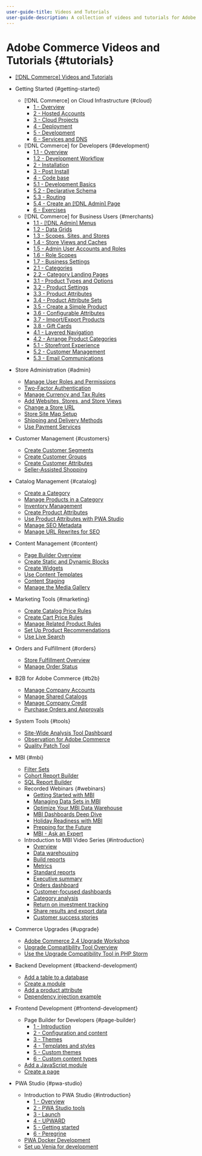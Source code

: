 ```yaml
---
user-guide-title: Videos and Tutorials
user-guide-description: A collection of videos and tutorials for Adobe Commerce and Magento Open Source.
---
```


# Adobe Commerce Videos and Tutorials {#tutorials}

+ [[!DNL Commerce] Videos and Tutorials](overview.md)

+ Getting Started {#getting-started}
  + [!DNL Commerce] on Cloud Infrastructure {#cloud}
    + [1 - Overview](./cloud/1-overview.md)
    + [2 - Hosted Accounts](./cloud/2-accounts.md)
    + [3 - Cloud Projects](./cloud/3-projects.md)
    + [4 - Deployment](./cloud/4-deployment.md)
    + [5 - Development](./cloud/5-dev-config.md)
    + [6 - Services and DNS](./cloud/6-launch.md)
  + [!DNL Commerce] for Developers {#development}
    + [1.1 - Overview](./developer/backend-1-1-overview.md)
    + [1.2 - Development Workflow](./developer/backend-1-2-workflow.md)
    + [2 - Installation](./developer/backend-2-install.md)
    + [3 - Post Install](./developer/backend-3-post-install.md)
    + [4 - Code base](./developer/backend-4-code-base.md)
    + [5.1 - Development Basics](./developer/backend-5-1-dev-basics.md)
    + [5.2 - Declarative Schema](./developer/backend-5-2-declarative-schema.md)
    + [5.3 - Routing](./developer/backend-5-3-routing.md)
    + [5.4 - Create an [!DNL Admin] Page](./developer/backend-5-4-admin-page.md)
    + [6 - Exercises](./developer/backend-6-practice.md)
  + [!DNL Commerce] for Business Users {#merchants}
    + [1.1 - [!DNL Admin] Menus](./merchant/introduction/1-1-menus.md)
    + [1.2 - Data Grids](./merchant/introduction/1-2-data-grids.md)
    + [1.3 - Scopes, Sites, and Stores](./merchant/introduction/1-3-apps-scopes-sites-stores.md)
    + [1.4 - Store Views and Caches](./merchant/introduction/1-4-store-views-cache.md)
    + [1.5 - Admin User Accounts and Roles](./merchant/introduction/1-5-users-roles.md)
    + [1.6 - Role Scopes](./merchant/introduction/1-6-role-scopes.md)
    + [1.7 - Business Settings](./merchant/introduction/1-7-business-settings.md)
    + [2.1 - Categories](./merchant/introduction/2-1-categories.md)
    + [2.2 - Category Landing Pages](./merchant/introduction/2-2-category-landing-page.md)
    + [3.1 - Product Types and Options](./merchant/introduction/3-1-product-types-options.md)
    + [3.2 - Product Settings](./merchant/introduction/3-2-product-settings.md)
    + [3.3 - Product Attributes](./merchant/introduction/3-3-product-attributes.md)
    + [3.4 - Product Attribute Sets](./merchant/introduction/3-4-product-attribute-sets.md)
    + [3.5 - Create a Simple Product](./merchant/introduction/3-5-create-simple-product.md)
    + [3.6 - Configurable Attributes](./merchant/introduction/3-6-configurable-attributes.md)
    + [3.7 - Import/Export Products](./merchant/introduction/3-7-import-export-products.md)
    + [3.8 - Gift Cards](./merchant/introduction/3-8-gift-cards.md)
    + [4.1 - Layered Navigation](./merchant/introduction/4-1-layered-navigation.md)
    + [4.2 - Arrange Product Categories](./merchant/introduction/4-2-arrange-product-categories.md)
    + [5.1 - Storefront Experience](./merchant/introduction/5-1-storefront-experience.md)
    + [5.2 - Customer Management](./merchant/introduction/5-2-customer-management.md)
    + [5.3 - Email Communications](./merchant/introduction/5-3-store-communications.md)

+ Store Administration {#admin}
  + [Manage User Roles and Permissions](./merchant/users-roles-permissions.md)
  + [Two-Factor Authentication](./merchant/two-factor-authentication.md)
  + [Manage Currency and Tax Rules](./merchant/currency-tax-rules.md)
  + [Add Websites, Stores, and Store Views](./merchant/add-websites-stores-views.md)
  + [Change a Store URL](./merchant/change-store-url.md)
  + [Store Site Map Setup](./merchant/site-map-setup.md)
  + [Shipping and Delivery Methods](./merchant/shipping-delivery.md)
  + [Use Payment Services](./merchant/payment-services.md)

+ Customer Management {#customers}
  + [Create Customer Segments](./merchant/customer-segments.md)
  + [Create Customer Groups](./merchant/customer-groups.md)
  + [Create Customer Attributes](./merchant/customer-attributes.md)
  + [Seller-Assisted Shopping](./merchant/seller-assisted-shopping.md)

+ Catalog Management {#catalog}
  + [Create a Category](./merchant/category-create.md)
  + [Manage Products in a Category](./merchant/category-products.md)
  + [Inventory Management](./merchant/inventory-management.md)
  + [Create Product Attributes](./merchant/product-attributes-create.md)
  + [Use Product Attributes with PWA Studio](./merchant/product-attributes-pwa.md)
  + [Manage SEO Metadata](./merchant/seo-metadata.md)
  + [Manage URL Rewrites for SEO](./merchant/seo-url-rewrites.md)

+ Content Management {#content}
  + [Page Builder Overview](./merchant/page-builder-overview.md)
  + [Create Static and Dynamic Blocks](./merchant/static-dynamic-blocks.md)
  + [Create Widgets](./merchant/widgets.md)
  + [Use Content Templates](./merchant/content-templates.md)
  + [Content Staging](./merchant/content-staging.md)
  + [Manage the Media Gallery](./merchant/media-gallery.md)

+ Marketing Tools {#marketing}
  + [Create Catalog Price Rules](./merchant/catalog-price-rules.md)
  + [Create Cart Price Rules](./merchant/cart-price-rules.md)
  + [Manage Related Product Rules](./merchant/related-product-rules.md)
  + [Set Up Product Recommendations](./merchant/product-recommendations.md)
  + [Use Live Search](./merchant/live-search.md)

+ Orders and Fulfillment {#orders}
  + [Store Fulfillment Overview](./merchant/store-fulfillment.md)
  + [Manage Order Status](./merchant/order-status.md)

+ B2B for Adobe Commerce {#b2b}
  + [Manage Company Accounts](./merchant/b2b/company-accounts.md)
  + [Manage Shared Catalogs](./merchant/b2b/shared-catalogs.md)
  + [Manage Company Credit](./merchant/b2b/company-credit.md)
  + [Purchase Orders and Approvals](./merchant/b2b/purchase-orders.md)

+ System Tools {#tools}
  + [Site-Wide Analysis Tool Dashboard](./tools/site-wide-analysis-tool.md)
  + [Observation for Adobe Commerce](./tools/observation-tool.md)
  + [Quality Patch Tool](./tools/quality-patch-tool.md)

+ MBI {#mbi}
  + [Filter Sets](./merchant/business-intelligence/filter-sets.md)
  + [Cohort Report Builder](./merchant/business-intelligence/cohort-report-builder.md)
  + [SQL Report Builder](./merchant/business-intelligence/sql-report-builder.md)
  + Recorded Webinars {#webinars}
    + [Getting Started with MBI](./merchant/business-intelligence/webinars/getting-started.md)
    + [Managing Data Sets in MBI](./merchant/business-intelligence/webinars/manage-data-sets.md)
    + [Optimize Your MBI Data Warehouse](./merchant/business-intelligence/webinars/optimize-data-warehouse.md)
    + [MBI Dashboards Deep Dive](./merchant/business-intelligence/webinars/dashboards-deep-dive.md)
    + [Holiday Readiness with MBI](./merchant/business-intelligence/webinars/holiday-readiness.md)
    + [Prepping for the Future](./merchant/business-intelligence/prepare-for-future.md)
    + [MBI - Ask an Expert](./merchant/business-intelligence/webinars/ask-expert.md)
  + Introduction to MBI Video Series {#introduction}
    + [Overview](./merchant/business-intelligence/1-overview.md)
    + [Data warehousing](./merchant/business-intelligence/2-data-warehousing.md)
    + [Build reports](./merchant/business-intelligence/3-build-reports.md)
    + [Metrics](./merchant/business-intelligence/4-metrics.md)
    + [Standard reports](./merchant/business-intelligence/5-standard-reports.md)
    + [Executive summary](./merchant/business-intelligence/6-executive-summary-dashboard.md)
    + [Orders dashboard](./merchant/business-intelligence/7-orders-dashboard.md)
    + [Customer-focused dashboards](./merchant/business-intelligence/8-customer-focused-dashboards.md)
    + [Category analysis](./merchant/business-intelligence/9-category-analysis.md)
    + [Return on investment tracking](./merchant/business-intelligence/10-roi-tracking.md)
    + [Share results and export data](./merchant/business-intelligence/11-share-results-export-data.md)
    + [Customer success stories](./merchant/business-intelligence/12-customer-success.md)

+ Commerce Upgrades {#upgrade}
  + [Adobe Commerce 2.4 Upgrade Workshop](./upgrade/2.4-upgrade-workshop.md)
  + [Upgrade Compatibility Tool Overview](./upgrade/upgrade-compatibility-tool-overview.md)
  + [Use the Upgrade Compatibility Tool in PHP Storm](./upgrade/uct-phpstorm.md)

+ Backend Development {#backend-development}
  + [Add a table to a database](./developer/add-new-db-table.md)
  + [Create a module](./developer/create-module.md)
  + [Add a product attribute](./developer/add-product-attribute.md)
  + [Dependency injection example](./developer/dependency-injection.md)

+ Frontend Development {#frontend-development}
  + Page Builder for Developers {#page-builder}
    + [1 - Introduction](./developer/page-builder/1-intro-case-studies.md)
    + [2 - Configuration and content](./developer/page-builder/2-config-create-content.md)
    + [3 - Themes](./developer/page-builder/3-themes.md)
    + [4 - Templates and styles](./developer/page-builder/4-admin-templates-apply-styles.md)
    + [5 - Custom themes](./developer/page-builder/5-customize-theme.md)
    + [6 - Custom content types](./developer/page-builder/6-custom-content-types.md)
  + [Add a JavaScript module](./developer/add-javascript-module.md)
  + [Create a page](./developer/create-new-page.md)

+ PWA Studio {#pwa-studio}
  + Introduction to PWA Studio {#introduction}
    + [1 - Overview](./pwa/introduction/1-overview.md)
    + [2 - PWA Studio tools](./pwa/introduction/2-pwa-studio-tools.md)
    + [3 - Launch](./pwa/introduction/3-launch.md)
    + [4 - UPWARD](./pwa/introduction/4-upward.md)
    + [5 - Getting started](./pwa/introduction/5-getting-started.md)
    + [6 - Peregrine](./pwa/introduction/6-peregrine.md)
  + [PWA Docker Development](./pwa/pwa-docker-development.md)
  + [Set up Venia for development](./pwa/set-up-venia-for-dev.md)
